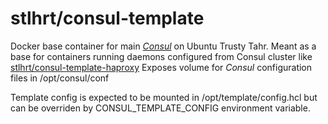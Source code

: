 stlhrt/consul-template
=========================
Docker base container for main [_Consul_](http://www.consul.io/) on Ubuntu Trusty Tahr.
Meant as a base for containers running daemons configured from Consul cluster like [stlhrt/consul-template-haproxy](https://github.com/stlhrt/docker-consul-template-haproxy)
Exposes volume for _Consul_ configuration files in /opt/consul/conf

Template config is expected to be mounted in /opt/template/config.hcl but can be overriden by CONSUL_TEMPLATE_CONFIG environment variable.
